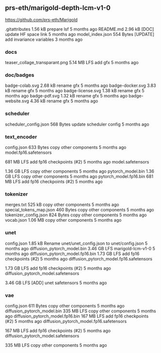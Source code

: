 ## prs-eth/marigold-depth-lcm-v1-0

https://github.com/prs-eth/Marigold

.gitattributes
1.56 kB
prepare lsf
5 months ago
README.md
2.96 kB
[DOC] update HF space link
5 months ago
model_index.json
554 Bytes
[UPDATE] add invariance variables
3 months ago

### docs

teaser_collage_transparant.png
5.14 MB
LFS
add gfx
5 months ago

### doc/badges

badge-colab.svg
2.68 kB
rename gfx
5 months ago
badge-docker.svg
3.83 kB
rename gfx
5 months ago
badge-license.svg
1.38 kB
rename gfx
5 months ago
badge-pdf.svg
1.32 kB
rename gfx
5 months ago
badge-website.svg
4.36 kB
rename gfx
5 months ago

### scheduler

scheduler_config.json
568 Bytes
update scheduler config
5 months ago

### text_encoder

config.json
633 Bytes
copy other components
5 months ago
model.fp16.safetensors

681 MB
LFS
add fp16 checkpoints (#2)
5 months ago
model.safetensors

1.36 GB
LFS
copy other components
5 months ago
pytorch_model.bin
1.36 GB
LFS
copy other components
5 months ago
pytorch_model.fp16.bin
681 MB
LFS
add fp16 checkpoints (#2)
5 months ago

### tokenizer

merges.txt
525 kB
copy other components
5 months ago
special_tokens_map.json
460 Bytes
copy other components
5 months ago
tokenizer_config.json
824 Bytes
copy other components
5 months ago
vocab.json
1.06 MB
copy other components
5 months ago

### unet

config.json
1.85 kB
Rename unet/unet_config.json to unet/config.json
5 months ago
diffusion_pytorch_model.bin
3.46 GB
LFS
marigold-lcm-v1-0
5 months ago
diffusion_pytorch_model.fp16.bin
1.73 GB
LFS
add fp16 checkpoints (#2)
5 months ago
diffusion_pytorch_model.fp16.safetensors

1.73 GB
LFS
add fp16 checkpoints (#2)
5 months ago
diffusion_pytorch_model.safetensors

3.46 GB
LFS
[ADD] unet safetensors
5 months ago

### vae

config.json
611 Bytes
copy other components
5 months ago
diffusion_pytorch_model.bin
335 MB
LFS
copy other components
5 months ago
diffusion_pytorch_model.fp16.bin
167 MB
LFS
add fp16 checkpoints (#2)
5 months ago
diffusion_pytorch_model.fp16.safetensors

167 MB
LFS
add fp16 checkpoints (#2)
5 months ago
diffusion_pytorch_model.safetensors

335 MB
LFS
copy other components
5 months ago
